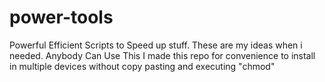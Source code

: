 # power-tools
Powerful Efficient Scripts to Speed up stuff. These are my ideas when i needed. Anybody Can Use This I made this repo for convenience to install in multiple devices without copy pasting and executing "chmod"
